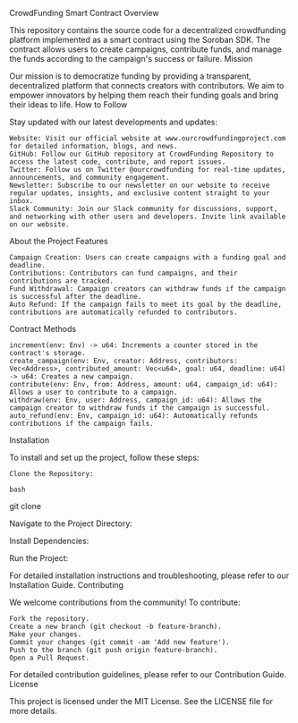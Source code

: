 CrowdFunding Smart Contract
Overview

This repository contains the source code for a decentralized crowdfunding platform implemented as a smart contract using the Soroban SDK. The contract allows users to create campaigns, contribute funds, and manage the funds according to the campaign's success or failure.
Mission

Our mission is to democratize funding by providing a transparent, decentralized platform that connects creators with contributors. We aim to empower innovators by helping them reach their funding goals and bring their ideas to life.
How to Follow

Stay updated with our latest developments and updates:

    Website: Visit our official website at www.ourcrowdfundingproject.com for detailed information, blogs, and news.
    GitHub: Follow our GitHub repository at CrowdFunding Repository to access the latest code, contribute, and report issues.
    Twitter: Follow us on Twitter @ourcrowdfunding for real-time updates, announcements, and community engagement.
    Newsletter: Subscribe to our newsletter on our website to receive regular updates, insights, and exclusive content straight to your inbox.
    Slack Community: Join our Slack community for discussions, support, and networking with other users and developers. Invite link available on our website.

About the Project
Features

    Campaign Creation: Users can create campaigns with a funding goal and deadline.
    Contributions: Contributors can fund campaigns, and their contributions are tracked.
    Fund Withdrawal: Campaign creators can withdraw funds if the campaign is successful after the deadline.
    Auto Refund: If the campaign fails to meet its goal by the deadline, contributions are automatically refunded to contributors.

Contract Methods

    increment(env: Env) -> u64: Increments a counter stored in the contract's storage.
    create_campaign(env: Env, creator: Address, contributors: Vec<Address>, contributed_amount: Vec<u64>, goal: u64, deadline: u64) -> u64: Creates a new campaign.
    contribute(env: Env, from: Address, amount: u64, campaign_id: u64): Allows a user to contribute to a campaign.
    withdraw(env: Env, user: Address, campaign_id: u64): Allows the campaign creator to withdraw funds if the campaign is successful.
    auto_refund(env: Env, campaign_id: u64): Automatically refunds contributions if the campaign fails.

Installation

To install and set up the project, follow these steps:

    Clone the Repository:

    bash

git clone

Navigate to the Project Directory:


Install Dependencies:


Run the Project:


For detailed installation instructions and troubleshooting, please refer to our Installation Guide.
Contributing

We welcome contributions from the community! To contribute:

    Fork the repository.
    Create a new branch (git checkout -b feature-branch).
    Make your changes.
    Commit your changes (git commit -am 'Add new feature').
    Push to the branch (git push origin feature-branch).
    Open a Pull Request.

For detailed contribution guidelines, please refer to our Contribution Guide.
License

This project is licensed under the MIT License. See the LICENSE file for more details.